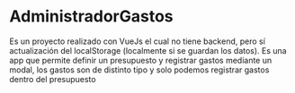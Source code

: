 # AdministradorGastos
Es un proyecto realizado con VueJs el cual no tiene backend, pero sí actualización del localStorage (localmente si se guardan los datos). Es una app que permite definir un presupuesto y registrar gastos mediante un modal, los gastos son de distinto tipo y solo podemos registrar gastos dentro del presupuesto
